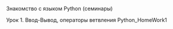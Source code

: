   Знакомство с языком Python (семинары)
  
  Урок 1. Ввод-Вывод, операторы ветвления
  Python_HomeWork1

